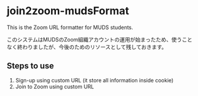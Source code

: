 # join2zoom-mudsFormat

This is the Zoom URL formatter for MUDS students.

このシステムはMUDSのZoom組織アカウントの運用が始まったため、使うことなく終わりましたが、今後のためのリソースとして残しておきます。

## Steps to use

1. Sign-up using custom URL (it store all information inside cookie)
2. Join to Zoom using custom URL